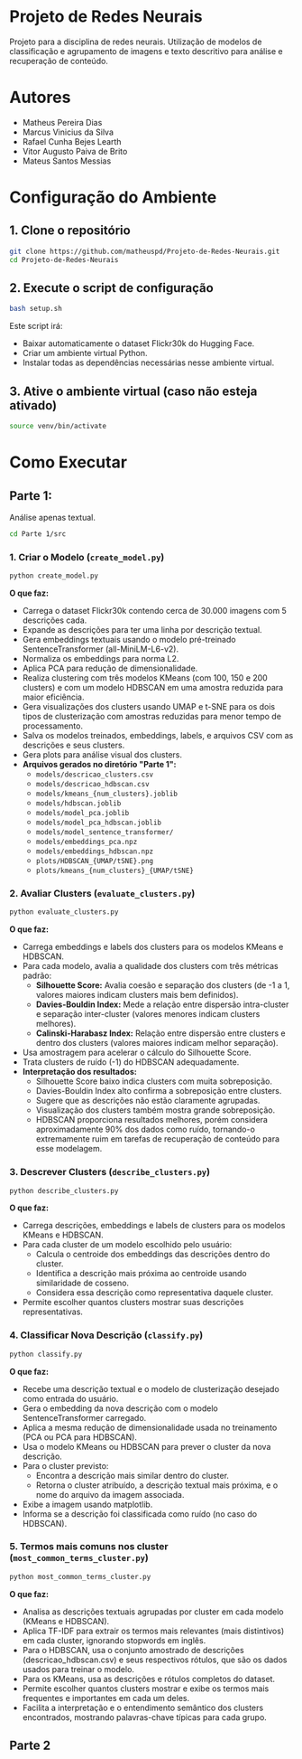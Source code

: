 # Projeto de Redes Neurais
Projeto para a disciplina de redes neurais. Utilização de modelos de classificação e agrupamento de imagens e texto descritivo para análise e recuperação de conteúdo.

# Autores

* Matheus Pereira Dias
* Marcus Vinicius da Silva
* Rafael Cunha Bejes Learth
* Vitor Augusto Paiva de Brito
* Mateus Santos Messias

# Configuração do Ambiente

## 1. Clone o repositório

```bash
git clone https://github.com/matheuspd/Projeto-de-Redes-Neurais.git
cd Projeto-de-Redes-Neurais
```

## 2. Execute o script de configuração

```bash
bash setup.sh
```

Este script irá:
- Baixar automaticamente o dataset Flickr30k do Hugging Face.
- Criar um ambiente virtual Python.
- Instalar todas as dependências necessárias nesse ambiente virtual.

## 3. Ative o ambiente virtual (caso não esteja ativado)

```bash
source venv/bin/activate
```

# Como Executar

## Parte 1:

Análise apenas textual.

```bash
cd Parte 1/src
```

### 1. Criar o Modelo (`create_model.py`)

```bash
python create_model.py
```

**O que faz:**
- Carrega o dataset Flickr30k contendo cerca de 30.000 imagens com 5 descrições cada.
- Expande as descrições para ter uma linha por descrição textual.
- Gera embeddings textuais usando o modelo pré-treinado SentenceTransformer (all-MiniLM-L6-v2).
- Normaliza os embeddings para norma L2.
- Aplica PCA para redução de dimensionalidade.
- Realiza clustering com três modelos KMeans (com 100, 150 e 200 clusters) e com um modelo HDBSCAN em uma amostra reduzida para maior eficiência.
- Gera visualizações dos clusters usando UMAP e t-SNE para os dois tipos de clusterização com amostras reduzidas para menor tempo de processamento.
- Salva os modelos treinados, embeddings, labels, e arquivos CSV com as descrições e seus clusters.
- Gera plots para análise visual dos clusters.
- **Arquivos gerados no diretório "Parte 1":** 
  - `models/descricao_clusters.csv`
  - `models/descricao_hdbscan.csv`
  - `models/kmeans_{num_clusters}.joblib`
  - `models/hdbscan.joblib`
  - `models/model_pca.joblib`
  - `models/model_pca_hdbscan.joblib`
  - `models/model_sentence_transformer/`
  - `models/embeddings_pca.npz`
  - `models/embeddings_hdbscan.npz`
  - `plots/HDBSCAN_{UMAP/tSNE}.png`
  - `plots/kmeans_{num_clusters}_{UMAP/tSNE}`

### 2. Avaliar Clusters (`evaluate_clusters.py`)

```bash
python evaluate_clusters.py
```

**O que faz:**
- Carrega embeddings e labels dos clusters para os modelos KMeans e HDBSCAN.
- Para cada modelo, avalia a qualidade dos clusters com três métricas padrão:
  - **Silhouette Score:** Avalia coesão e separação dos clusters (de -1 a 1, valores maiores indicam clusters mais bem definidos).
  - **Davies-Bouldin Index:** Mede a relação entre dispersão intra-cluster e separação inter-cluster (valores menores indicam clusters melhores).
  - **Calinski-Harabasz Index:** Relação entre dispersão entre clusters e dentro dos clusters (valores maiores indicam melhor separação).
- Usa amostragem para acelerar o cálculo do Silhouette Score.
- Trata clusters de ruído (-1) do HDBSCAN adequadamente.
- **Interpretação dos resultados:** 
  - Silhouette Score baixo indica clusters com muita sobreposição.
  - Davies-Bouldin Index alto confirma a sobreposição entre clusters.
  - Sugere que as descrições não estão claramente agrupadas.
  - Visualização dos clusters também mostra grande sobreposição.
  - HDBSCAN proporciona resultados melhores, porém considera aproximadamente 90% dos dados como ruído, tornando-o extremamente ruim em tarefas de recuperação de conteúdo para esse modelagem.

### 3. Descrever Clusters (`describe_clusters.py`)

```bash
python describe_clusters.py
```

**O que faz:**
- Carrega descrições, embeddings e labels de clusters para os modelos KMeans e HDBSCAN.
- Para cada cluster de um modelo escolhido pelo usuário:
  - Calcula o centroide dos embeddings das descrições dentro do cluster.
  - Identifica a descrição mais próxima ao centroide usando similaridade de cosseno.
  - Considera essa descrição como representativa daquele cluster.
- Permite escolher quantos clusters mostrar suas descrições representativas.

### 4. Classificar Nova Descrição (`classify.py`)

```bash
python classify.py
```

**O que faz:**
- Recebe uma descrição textual e o modelo de clusterização desejado como entrada do usuário.
- Gera o embedding da nova descrição com o modelo SentenceTransformer carregado.
- Aplica a mesma redução de dimensionalidade usada no treinamento (PCA ou PCA para HDBSCAN).
- Usa o modelo KMeans ou HDBSCAN para prever o cluster da nova descrição.
- Para o cluster previsto:
  - Encontra a descrição mais similar dentro do cluster.
  - Retorna o cluster atribuído, a descrição textual mais próxima, e o nome do arquivo da imagem associada.
- Exibe a imagem usando matplotlib.
- Informa se a descrição foi classificada como ruído (no caso do HDBSCAN).

### 5. Termos mais comuns nos cluster (`most_common_terms_cluster.py`)

```bash
python most_common_terms_cluster.py
```

**O que faz:**
- Analisa as descrições textuais agrupadas por cluster em cada modelo (KMeans e HDBSCAN).
- Aplica TF-IDF para extrair os termos mais relevantes (mais distintivos) em cada cluster, ignorando stopwords em inglês.
- Para o HDBSCAN, usa o conjunto amostrado de descrições (descricao_hdbscan.csv) e seus respectivos rótulos, que são os dados usados para treinar o modelo.
- Para os KMeans, usa as descrições e rótulos completos do dataset.
- Permite escolher quantos clusters mostrar e exibe os termos mais frequentes e importantes em cada um deles.
- Facilita a interpretação e o entendimento semântico dos clusters encontrados, mostrando palavras-chave típicas para cada grupo.

## Parte 2

